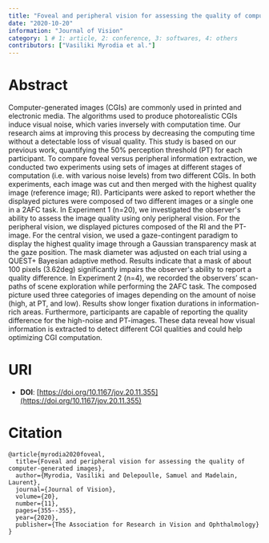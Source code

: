 ```yaml
---
title: "Foveal and peripheral vision for assessing the quality of computer-generated images"
date: "2020-10-20"
information: "Journal of Vision"
category: 1 # 1: article, 2: conference, 3: softwares, 4: others
contributors: ["Vasiliki Myrodia et al."]
---
```


# Abstract

Computer-generated images (CGIs) are commonly used in printed and electronic media. The algorithms used to produce photorealistic CGIs induce visual noise, which varies inversely with computation time. Our research aims at improving this process by decreasing the computing time without a detectable loss of visual quality. This study is based on our previous work, quantifying the 50% perception threshold (PT) for each participant. To compare foveal versus peripheral information extraction, we conducted two experiments using sets of images at different stages of computation (i.e. with various noise levels) from two different CGIs. In both experiments, each image was cut and then merged with the highest quality image (reference image; RI). Participants were asked to report whether the displayed pictures were composed of two different images or a single one in a 2AFC task. In Experiment 1 (n=20), we investigated the observer's ability to assess the image quality using only peripheral vision. For the peripheral vision, we displayed pictures composed of the RI and the PT-image. For the central vision, we used a gaze-contingent paradigm to display the highest quality image through a Gaussian transparency mask at the gaze position. The mask diameter was adjusted on each trial using a QUEST+ Bayesian adaptive method. Results indicate that a mask of about 100 pixels (3.62deg) significantly impairs the observer's ability to report a quality difference. In Experiment 2 (n=4), we recorded the observers’ scan-paths of scene exploration while performing the 2AFC task. The composed picture used three categories of images depending on the amount of noise (high, at PT, and low). Results show longer fixation durations in information-rich areas. Furthermore, participants are capable of reporting the quality difference for the high-noise and PT-images. These data reveal how visual information is extracted to detect different CGI qualities and could help optimizing CGI computation.

# URI

- **DOI**: [https://doi.org/10.1167/jov.20.11.355](https://doi.org/10.1167/jov.20.11.355)

# Citation

```
@article{myrodia2020foveal,
  title={Foveal and peripheral vision for assessing the quality of computer-generated images},
  author={Myrodia, Vasiliki and Delepoulle, Samuel and Madelain, Laurent},
  journal={Journal of Vision},
  volume={20},
  number={11},
  pages={355--355},
  year={2020},
  publisher={The Association for Research in Vision and Ophthalmology}
}
```